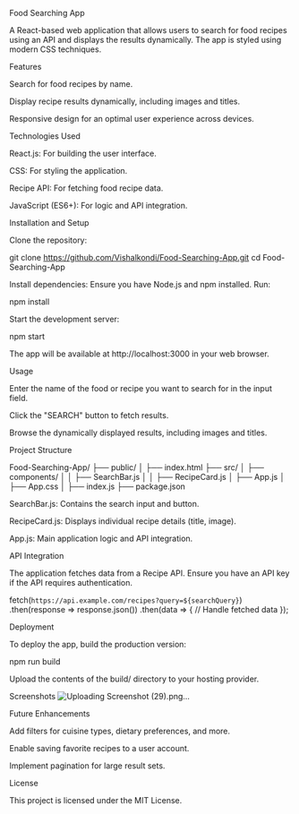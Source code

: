 Food Searching App

A React-based web application that allows users to search for food recipes using an API and displays the results dynamically. The app is styled using modern CSS techniques.

Features

Search for food recipes by name.

Display recipe results dynamically, including images and titles.

Responsive design for an optimal user experience across devices.

Technologies Used

React.js: For building the user interface.

CSS: For styling the application.

Recipe API: For fetching food recipe data.

JavaScript (ES6+): For logic and API integration.

Installation and Setup

Clone the repository:

git clone https://github.com/Vishalkondi/Food-Searching-App.git
cd Food-Searching-App

Install dependencies:
Ensure you have Node.js and npm installed. Run:

npm install

Start the development server:

npm start

The app will be available at http://localhost:3000 in your web browser.

Usage

Enter the name of the food or recipe you want to search for in the input field.

Click the "SEARCH" button to fetch results.

Browse the dynamically displayed results, including images and titles.

Project Structure

Food-Searching-App/
├── public/
│   ├── index.html
├── src/
│   ├── components/
│   │   ├── SearchBar.js
│   │   ├── RecipeCard.js
│   ├── App.js
│   ├── App.css
│   ├── index.js
├── package.json

SearchBar.js: Contains the search input and button.

RecipeCard.js: Displays individual recipe details (title, image).

App.js: Main application logic and API integration.

API Integration

The application fetches data from a Recipe API. Ensure you have an API key if the API requires authentication.

fetch(`https://api.example.com/recipes?query=${searchQuery}`)
  .then(response => response.json())
  .then(data => {
    // Handle fetched data
  });

Deployment

To deploy the app, build the production version:

npm run build

Upload the contents of the build/ directory to your hosting provider.

Screenshots
![Uploading Screenshot (29).png…]()




Future Enhancements

Add filters for cuisine types, dietary preferences, and more.

Enable saving favorite recipes to a user account.

Implement pagination for large result sets.

License

This project is licensed under the MIT License.

